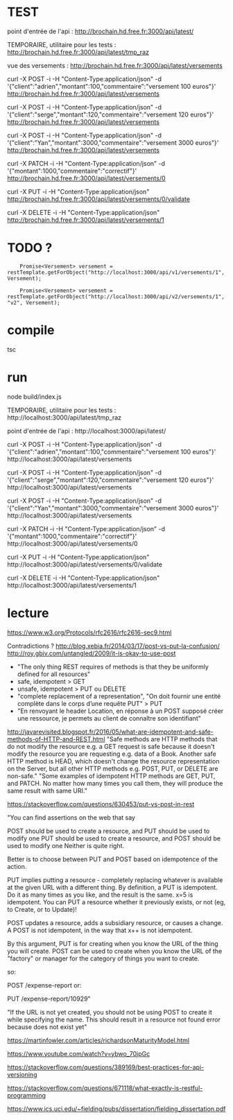 # TEST

point d'entrée de l'api : http://brochain.hd.free.fr:3000/api/latest/

TEMPORAIRE, utilitaire pour les tests : http://brochain.hd.free.fr:3000/api/latest/tmp_raz

vue des versements : http://brochain.hd.free.fr:3000/api/latest/versements

curl -X POST -i -H "Content-Type:application/json" -d '{"client":"adrien","montant":100,"commentaire":"versement 100 euros"}' http://brochain.hd.free.fr:3000/api/latest/versements

curl -X POST -i -H "Content-Type:application/json" -d '{"client":"serge","montant":120,"commentaire":"versement 120 euros"}' http://brochain.hd.free.fr:3000/api/latest/versements

curl -X POST -i -H "Content-Type:application/json" -d '{"client":"Yan","montant":3000,"commentaire":"versement 3000 euros"}' http://brochain.hd.free.fr:3000/api/latest/versements

curl -X PATCH -i -H "Content-Type:application/json" -d '{"montant":1000,"commentaire":"correctif"}' http://brochain.hd.free.fr:3000/api/latest/versements/0

curl -X PUT -i -H "Content-Type:application/json" http://brochain.hd.free.fr:3000/api/latest/versements/0/validate

curl -X DELETE -i -H "Content-Type:application/json" http://brochain.hd.free.fr:3000/api/latest/versements/1

# TODO ?

        Promise<Versement> versement = restTemplate.getForObject("http://localhost:3000/api/v1/versements/1", Versement);

        Promise<Versement> versement = restTemplate.getForObject("http://localhost:3000/api/v2/versements/1", "v2", Versement);

# compile

tsc

# run 

node build/index.js

TEMPORAIRE, utilitaire pour les tests : http://localhost:3000/api/latest/tmp_raz

point d'entrée de l'api : http://localhost:3000/api/latest/

curl -X POST -i -H "Content-Type:application/json" -d '{"client":"adrien","montant":100,"commentaire":"versement 100 euros"}' http://localhost:3000/api/latest/versements

curl -X POST -i -H "Content-Type:application/json" -d '{"client":"serge","montant":120,"commentaire":"versement 120 euros"}' http://localhost:3000/api/latest/versements

curl -X POST -i -H "Content-Type:application/json" -d '{"client":"Yan","montant":3000,"commentaire":"versement 3000 euros"}' http://localhost:3000/api/latest/versements

curl -X PATCH -i -H "Content-Type:application/json" -d '{"montant":1000,"commentaire":"correctif"}' http://localhost:3000/api/latest/versements/0

curl -X PUT -i -H "Content-Type:application/json" http://localhost:3000/api/latest/versements/0/validate

curl -X DELETE -i -H "Content-Type:application/json" http://localhost:3000/api/latest/versements/1


# lecture

https://www.w3.org/Protocols/rfc2616/rfc2616-sec9.html

Contradictions ?
http://blog.xebia.fr/2014/03/17/post-vs-put-la-confusion/
http://roy.gbiv.com/untangled/2009/it-is-okay-to-use-post

- "The only thing REST requires of methods is that they be uniformly defined for all resources"
- safe, idempotent > GET
- unsafe, idempotent > PUT ou DELETE
- "complete replacement of a representation", "On doit fournir une entité complète dans le corps d’une requête PUT" > PUT
- "En renvoyant le header Location, en réponse à un POST supposé créer une ressource, je permets au client de connaître son identifiant"

http://javarevisited.blogspot.fr/2016/05/what-are-idempotent-and-safe-methods-of-HTTP-and-REST.html
"Safe methods are HTTP methods that do not modify the resource e.g. a GET request  is safe because it doesn't modify the resource you are requesting e.g. data of a Book. Another safe HTTP method is HEAD, which doesn't change the resource representation on the Server, but all other HTTP methods e.g. POST, PUT, or DELETE are non-safe."
"Some examples of idempotent HTTP methods are GET, PUT, and PATCH. No matter how many times you call them, they will produce the same result with same URI."


https://stackoverflow.com/questions/630453/put-vs-post-in-rest

"You can find assertions on the web that say

POST should be used to create a resource, and PUT should be used to modify one
PUT should be used to create a resource, and POST should be used to modify one
Neither is quite right.

Better is to choose between PUT and POST based on idempotence of the action.

PUT implies putting a resource - completely replacing whatever is available at the given URL with a different thing. By definition, a PUT is idempotent. Do it as many times as you like, and the result is the same. x=5 is idempotent. You can PUT a resource whether it previously exists, or not (eg, to Create, or to Update)!

POST updates a resource, adds a subsidiary resource, or causes a change. A POST is not idempotent, in the way that x++ is not idempotent.

By this argument, PUT is for creating when you know the URL of the thing you will create. POST can be used to create when you know the URL of the "factory" or manager for the category of things you want to create.

so:

POST /expense-report
or:

PUT  /expense-report/10929"

"If the URL is not yet created, you should not be using POST to create it while specifying the name. This should result in a resource not found error because does not exist yet"

https://martinfowler.com/articles/richardsonMaturityModel.html

https://www.youtube.com/watch?v=ybwo_70jpGc

https://stackoverflow.com/questions/389169/best-practices-for-api-versioning

https://stackoverflow.com/questions/671118/what-exactly-is-restful-programming

https://www.ics.uci.edu/~fielding/pubs/dissertation/fielding_dissertation.pdf
